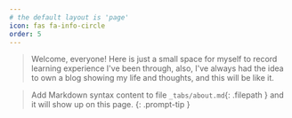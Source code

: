 ```yaml
---
# the default layout is 'page'
icon: fas fa-info-circle
order: 5
---
```


> Welcome, everyone! Here is just a small space for myself to record learning experience I've been through, also, I've always had the idea to own a blog showing my life and thoughts, and this will be like it.

> Add Markdown syntax content to file `_tabs/about.md`{: .filepath } and it will show up on this page.
{: .prompt-tip }